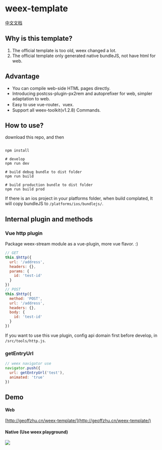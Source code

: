 # weex-template

[中文文档](https://github.com/GeoffZhu/vue-template/blob/master/README.zh.md)

## Why is this template?

1. The official template is too old, weex changed a lot.
2. The official template only generated native bundleJS, not have html for web.

## Advantage

- You can compile web-side HTML pages directly.
- Introducing postcss-plugin-px2rem and autoprefixer for web, simpler adaptation to web.
- Easy to use vue-router、vuex.
- Support all weex-toolkit(v1.2.8) Commands.

## How to use?

download this repo, and then

``` shell

npm install

# develop
npm run dev

# build debug bundle to dist folder
npm run build

# build production bundle to dist folder
npm run build prod

```

If there is an ios project in your platforms folder, when build complated, It will copy bundleJS to ```/platforms/ios/bundlejs/```.

## Internal plugin and methods

### Vue http plugin
Package weex-stream module as a vue-plugin, more vue flavor. :)

``` javascript
// GET
this.$http({
  url: '/address',
  headers: {},
  params: {
    id: 'test-id'
  }
})
// POST
this.$http({
  method: 'POST',
  url: '/address',
  headers: {},
  body: {
    id: 'test-id'
  }
})
```
If you want to use this vue plugin, config api domain first before develop, in ```/src/tools/http.js```.

### getEntryUrl

``` javascript
// weex navigator use 
navigator.push({
  url: getEntryUrl('test'),
  animated: 'true'
})
```

## Demo

#### Web

[http://geoffzhu.cn/weex-template/](http://geoffzhu.cn/weex-template/)

#### Native (Use weex playground)
![](http://geoffzhu.cn/weex-template/qr-code.png)
